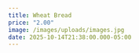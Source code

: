 ```yaml
---
title: Wheat Bread
price: "2.00"
image: /images/uploads/images.jpg
date: 2025-10-14T21:38:00.000-05:00
---
```

